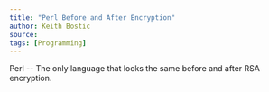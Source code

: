 ```yaml
---
title: "Perl Before and After Encryption"
author: Keith Bostic
source:
tags: [Programming]
---
```


Perl -- The only language that looks the same before and after RSA encryption.
